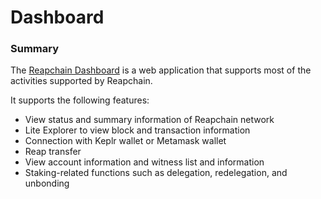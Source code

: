 # Dashboard

### Summary

The [Reapchain Dashboard](https://dashboard.reapchain.org) is a web application that supports most of the activities supported by Reapchain.

It supports the following features:

* View status and summary information of Reapchain network
* Lite Explorer to view block and transaction information
* Connection with Keplr wallet or Metamask wallet
* Reap transfer
* View account information and witness list and information
* Staking-related functions such as delegation, redelegation, and unbonding

